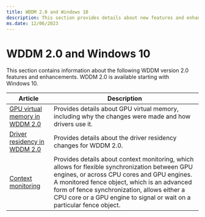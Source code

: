 ```yaml
---
title: WDDM 2.0 and Windows 10
description: This section provides details about new features and enhancements in Windows Display Driver Model (WDDM) version 2.0, which is available starting with Windows 10.
ms.date: 12/06/2023
---
```


# WDDM 2.0 and Windows 10

This section contains information about the following WDDM version 2.0 features and enhancements. WDDM 2.0 is available starting with Windows 10.

| Article | Description |
| ------- | ----------- |
| [GPU virtual memory in WDDM 2.0](gpu-virtual-memory-in-wddm-2-0.md) | Provides details about GPU virtual memory, including why the changes were made and how drivers use it. |
| [Driver residency in WDDM 2.0](driver-residency-in-wddm-2-0.md) | Provides details about the driver residency changes for WDDM 2.0. |
| [Context monitoring](context-monitoring.md) | Provides details about context monitoring, which allows for flexible synchronization between GPU engines, or across CPU cores and GPU engines. A monitored fence object, which is an advanced form of fence synchronization, allows either a CPU core or a GPU engine to signal or wait on a particular fence object. |
